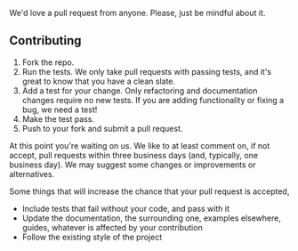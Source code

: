 We'd love a pull request from anyone. Please, just be mindful about it.

## Contributing

1. Fork the repo.
2. Run the tests. We only take pull requests with passing tests, and it's
great to know that you have a clean slate.
3. Add a test for your change. Only refactoring and documentation changes
require no new tests. If you are adding functionality or fixing a bug, we
need a test!
4. Make the test pass.
5. Push to your fork and submit a pull request.

At this point you're waiting on us. We like to at least comment on, if not
accept, pull requests within three business days (and, typically, one business
day). We may suggest some changes or improvements or alternatives.

Some things that will increase the chance that your pull request is accepted,

* Include tests that fail without your code, and pass with it
* Update the documentation, the surrounding one, examples elsewhere, guides,
whatever is affected by your contribution
* Follow the existing style of the project
